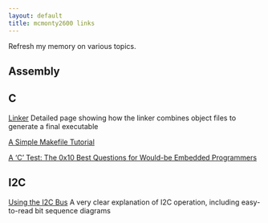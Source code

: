 ```yaml
---
layout: default
title: mcmonty2600 links
---
```


Refresh my memory on various topics.

## Assembly

## C

[Linker](http://www.bravegnu.org/gnu-eprog/linker.html)
Detailed page showing how the linker combines object files to generate a final executable

[A Simple Makefile Tutorial](http://www.cs.colby.edu/maxwell/courses/tutorials/maketutor/)

[A ‘C’ Test: The 0x10 Best Questions for Would-be Embedded Programmers](http://www.rmbconsulting.us/a-c-test-the-0x10-best-questions-for-would-be-embedded-programmers#_ftn1)

## I2C

[Using the I2C Bus](http://www.robot-electronics.co.uk/i2c-tutorial)
A very clear explanation of I2C operation, including easy-to-read bit sequence diagrams





